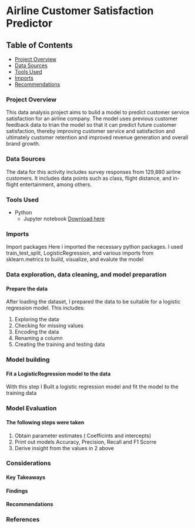 # Airline Customer Satisfaction Predictor

## Table of Contents

- [Project Overview](#project-overview)
- [Data Sources](#data-sources)
- [Tools Used](#tools-used)
- [Imports](#imports)
- [Recommendations](#recommendations)

### Project Overview

This data analysis project aims to bulid a model to predict customer service satisfaction for an airline company. 
The model uses previous customer feedback data to trian the model so that it can predict future customer satisfaction,
thereby improving customer service and satisfaction and ultimately customer retention and improved revenue generation and overall brand growth.

### Data Sources

The data for this activity includes survey responses from 129,880 airline customers. It includes data points such as class, flight distance, and in-flight entertainment, among others.

### Tools Used

- Python
  - Jupyter notebook [Download here](https://jupyter.org)
 
### Imports
Import packages
Here i imported the necessary python packages. I used train_test_split, LogisticRegression, and various imports from sklearn.metrics to build, visualize, and evalute the model
 
###  Data exploration, data cleaning, and model preparation
#### Prepare the data
After loading the dataset, I prepared the data to be suitable for a logistic regression model. This includes:

1. Exploring the data
2. Checking for missing values
3. Encoding the data
4. Renaming a column
5. Creating the training and testing data

### Model building
#### Fit a LogisticRegression model to the data
With this step I Built a logistic regression model and fit the model to the training data

### Model Evaluation
#### The following steps were taken

1. Obtain parameter estimates ( Coefficints and intercepts)
2. Print out models Accuracy, Precision, Recall and F1 Scorre
3. Derive insight from the values in 2 above

### Considerations 

#### Key Takeaways


#### Findings


#### Recommendations 

### References
